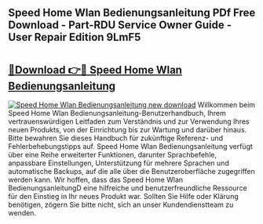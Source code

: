 ## Speed Home Wlan Bedienungsanleitung PDf Free Download - Part-RDU Service Owner Guide - User Repair Edition 9LmF5

# <h2><a href="http://df1uix.blite.top/?on=Speed+Home+Wlan+Bedienungsanleitung">🔗Download 👉🔴 Speed Home Wlan Bedienungsanleitung</a></h2>

[![Speed Home Wlan Bedienungsanleitung new download](https://i.imgur.com/lujVjoI.png)](http://df1uix.blite.top/?on=Speed+Home+Wlan+Bedienungsanleitung)
Willkommen beim Speed Home Wlan Bedienungsanleitung-Benutzerhandbuch, Ihrem vertrauenswürdigen Leitfaden zum Verständnis und zur Verwendung Ihres neuen Produkts, von der Einrichtung bis zur Wartung und darüber hinaus. Bitte bewahren Sie dieses Handbuch für zukünftige Referenz- und Fehlerbehebungstipps auf. Speed Home Wlan Bedienungsanleitung verfügt über eine Reihe erweiterter Funktionen, darunter Sprachbefehle, anpassbare Einstellungen, Unterstützung für mehrere Sprachen und automatische Backups, auf die alle über die Benutzeroberfläche zugegriffen werden kann. Wir hoffen, dass das Speed Home Wlan BedienungsanleitungD eine hilfreiche und benutzerfreundliche Ressource für den Einstieg in Ihr neues Produkt war. Sollten Sie Hilfe oder Klärung benötigen, zögern Sie bitte nicht, sich an unser Kundendienstteam zu wenden.
